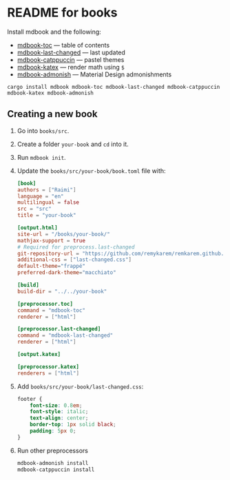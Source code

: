 # README for books

Install mdbook and the following:
* [mdbook-toc](https://github.com/badboy/mdbook-toc) — table of contents
* [mdbook-last-changed](https://github.com/badboy/mdbook-last-changed) — last updated
* [mdbook-catppuccin](https://github.com/catppuccin/mdBook) — pastel themes
* [mdbook-katex](https://github.com/lzanini/mdbook-katex) — render math using `$`
* [mdbook-admonish](https://github.com/tommilligan/mdbook-admonish) — Material Design admonishments

```
cargo install mdbook mdbook-toc mdbook-last-changed mdbook-catppuccin mdbook-katex mdbook-admonish
```

## Creating a new book

1. Go into `books/src`.

2. Create a folder `your-book` and `cd` into it.

3. Run `mdbook init`.

4. Update the `books/src/your-book/book.toml` file with:

    ```toml
    [book]
    authors = ["Raimi"]
    language = "en"
    multilingual = false
    src = "src"
    title = "your-book"

    [output.html]
    site-url = "/books/your-book/"
    mathjax-support = true
    # Required for preprocess.last-changed
    git-repository-url = "https://github.com/remykarem/remkarem.github.io"
    additional-css = ["last-changed.css"]
    default-theme="frappé"
    preferred-dark-theme="macchiato"

    [build]
    build-dir = "../../your-book"

    [preprocessor.toc]
    command = "mdbook-toc"
    renderer = ["html"]

    [preprocessor.last-changed]
    command = "mdbook-last-changed"
    renderer = ["html"]

    [output.katex]

    [preprocessor.katex]
    renderers = ["html"]
    ```

5. Add `books/src/your-book/last-changed.css`:

    ```css
    footer {
        font-size: 0.8em;
        font-style: italic;
        text-align: center;
        border-top: 1px solid black;
        padding: 5px 0;
    }
    ```

6. Run other preprocessors

    ```bash
    mdbook-admonish install
    mdbook-catppuccin install
    ```
